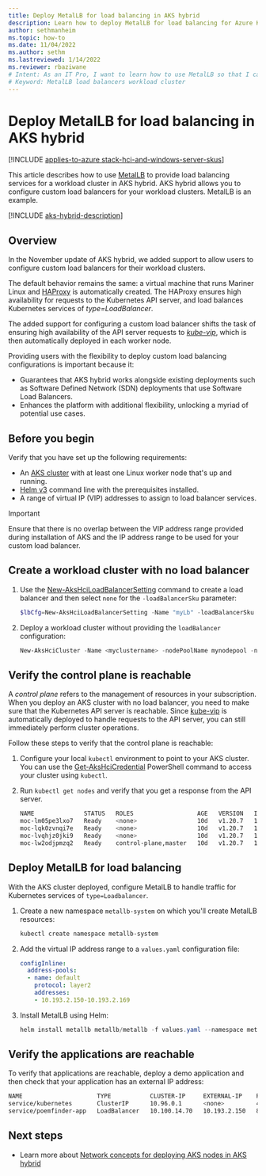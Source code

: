 ```yaml
---
title: Deploy MetalLB for load balancing in AKS hybrid
description: Learn how to deploy MetalLB for load balancing for Azure Kubernetes Service in AKS hybrid.
author: sethmanheim
ms.topic: how-to
ms.date: 11/04/2022
ms.author: sethm 
ms.lastreviewed: 1/14/2022
ms.reviewer: rbaziwane
# Intent: As an IT Pro, I want to learn how to use MetalLB so that I can configure custom load balancers for my workload clusters.
# Keyword: MetalLB load balancers workload cluster
---
```


# Deploy MetalLB for load balancing in AKS hybrid

[!INCLUDE [applies-to-azure stack-hci-and-windows-server-skus](includes/aks-hci-applies-to-skus/aks-hybrid-applies-to-azure-stack-hci-windows-server-sku.md)]

This article describes how to use [MetalLB](https://metallb.org/) to provide load balancing services for a workload cluster in AKS hybrid. AKS hybrid allows you to configure custom load balancers for your workload clusters. MetalLB is an example.

[!INCLUDE [aks-hybrid-description](includes/aks-hybrid-description.md)]

## Overview

In the November update of AKS hybrid, we added support to allow users to configure custom load balancers for their workload clusters.

The default behavior remains the same: a virtual machine that runs Mariner Linux and [HAProxy](http://www.haproxy.org/) is automatically created. The HAProxy ensures high availability for requests to the Kubernetes API server, and load balances Kubernetes services of *type=LoadBalancer*.

The added support for configuring a custom load balancer shifts the task of ensuring high availability of the API server requests to [*kube-vip*](https://kube-vip.io/), which is then automatically deployed in each worker node.

Providing users with the flexibility to deploy custom load balancing configurations is important because it: 

- Guarantees that AKS hybrid works alongside existing deployments such as Software Defined Network (SDN) deployments that use Software Load Balancers.
- Enhances the platform with additional flexibility, unlocking a myriad of potential use cases.

## Before you begin

Verify that you have set up the following requirements:

- An [AKS cluster](setup.md) with at least one Linux worker node that's up and running.
- [Helm v3](https://helm.sh/docs/intro/install/) command line with the prerequisites installed.
- A range of virtual IP (VIP) addresses to assign to load balancer services.

> [!IMPORTANT]
> Ensure that there is no overlap between the VIP address range provided during installation of AKS and the IP address range to be used for your custom load balancer.

## Create a workload cluster with no load balancer

1. Use the [New-AksHciLoadBalancerSetting](./reference/ps/new-akshciloadbalancersetting.md) command to create a load balancer and then select `none` for the `-loadBalancerSku` parameter: 

   ```powershell
   $lbCfg=New-AksHciLoadBalancerSetting -Name "myLb" -loadBalancerSku "none" 
   ```

2. Deploy a workload cluster without providing the `loadBalancer` configuration: 

   ```powershell
   New-AksHciCluster -Name <myclustername> -nodePoolName mynodepool -nodeCount 2 -OSType linux -nodeVmSize Standard_A4_v2 -loadBalancerSettings $lbCfg 
   ```

## Verify the control plane is reachable

A *control plane* refers to the management of resources in your subscription. When you deploy an AKS cluster with no load balancer, you need to make sure that the Kubernetes API server is reachable. Since [kube-vip](https://kube-vip.io/) is automatically deployed to handle requests to the API server, you can still immediately perform cluster operations. 

Follow these steps to verify that the control plane is reachable: 

1. Configure your local `kubectl` environment to point to your AKS cluster. You can use the [Get-AksHciCredential](./reference/ps/get-akshcicredential.md) PowerShell command to access your cluster using `kubectl`.

2. Run `kubectl get nodes` and verify that you get a response from the API server.

   ```bash
   NAME              STATUS   ROLES                  AGE   VERSION   INTERNAL-IP    EXTERNAL-IP   OS-IMAGE            KERNEL-VERSION    CONTAINER-RUNTIME
   moc-lm05pe3lxo7   Ready    <none>                 10d   v1.20.7   10.193.2.137   <none>        CBL-Mariner/Linux   5.10.74.1-1.cm1   containerd://1.4.4
   moc-lqk0zvnqi7e   Ready    <none>                 10d   v1.20.7   10.193.2.138   <none>        CBL-Mariner/Linux   5.10.74.1-1.cm1   containerd://1.4.4
   moc-lvqhjz0jki9   Ready    <none>                 10d   v1.20.7   10.193.2.139   <none>        CBL-Mariner/Linux   5.10.74.1-1.cm1   containerd://1.4.4
   moc-lw2odjpmzq2   Ready    control-plane,master   10d   v1.20.7   10.193.2.135   <none>        CBL-Mariner/Linux   5.10.74.1-1.cm1   containerd://1.4.4
   ```

## Deploy MetalLB for load balancing

With the AKS cluster deployed, configure MetalLB to handle traffic for Kubernetes services of `type=Loadbalancer`.

1. Create a new namespace `metallb-system` on which you'll create MetalLB resources:

   ```powershell
   kubectl create namespace metallb-system
   ```

2. Add the virtual IP address range to a `values.yaml` configuration file:

   ```yaml
   configInline:
     address-pools:
     - name: default
       protocol: layer2
       addresses:
       - 10.193.2.150-10.193.2.169
   ```

3. Install MetalLB using Helm:

   ```powershell
   helm install metallb metallb/metallb -f values.yaml --namespace metallb-system
   ```

## Verify the applications are reachable

To verify that applications are reachable, deploy a demo application and then check that your application has an external IP address:

```bash
NAME                     TYPE           CLUSTER-IP     EXTERNAL-IP    PORT(S)        AGE
service/kubernetes       ClusterIP      10.96.0.1      <none>         443/TCP        10d
service/poemfinder-app   LoadBalancer   10.100.14.70   10.193.2.150   80:32737/TCP   43s
```

## Next steps

- Learn more about [Network concepts for deploying AKS nodes in AKS hybrid](./concepts-node-networking.md)

